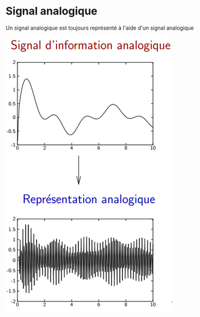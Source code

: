 # Signal analogique

Un signal analogique est toujours représenté à l'aide d'un signal analogique

![](attachments/Pasted%20image%2020230601094450.png)